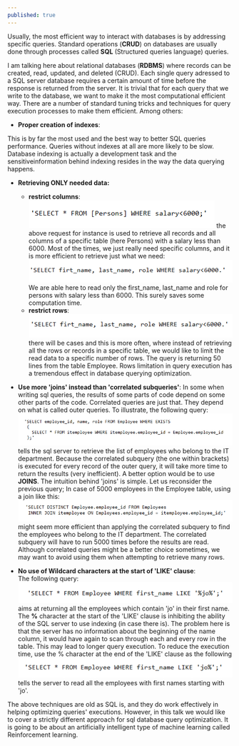 ```yaml
---
published: true
---
```




Usually, the most efficient way to interact with databases is by addressing specific queries. Standard operations (**CRUD**) on databases are usually done through processes called **SQL** (Structured queries language) queries. 
 
I am talking here about relational databases (**RDBMS**) where records can be created, read, updated, and deleted (CRUD). Each single query adressed to a SQL server database requires a certain amount of time before the response is returned from the server. It is trivial that for each query that we write to the database, we want to make it the most computational efficient way. 
There are a number of standard tuning tricks and techniques for query execution processes to make them efficient. Among others:

- **Proper creation of indexes**: 

This is by far the most used and the best way to better SQL queries performance. Queries without indexes at all are more likely to be slow. Database indexing is actually a development task and the sensitiveinformation behind indexing resides in the way the data querying happens. 

 
- **Retrieving ONLY needed data:**
   * **restrict columns**: 
![png](/images/sql_opt1.PNG)
the above request for instance is used to retrieve all records and all columns of a specific table (here Persons) with a salary less than 6000. Most of the times, we just really need specific columns, and it is more efficient to retrieve just what we need:
![png](/images/sql_opt2.PNG)  
We are able here to read only the first_name, last_name and role for persons with salary less than 6000. This surely saves some computation time.   
   * **restrict rows**:   
![png](/images/sql_opt3.PNG)  
there will be cases and this is more often, where instead of retrieving all the rows or records in a specific table, we would like to limit the read data to a specific number of rows. 
The query is returning 50 lines from the table Employee. Rows limitation in query execution has a tremendous effect in database querying optimization. 

     
- **Use more 'joins' instead than 'correlated subqueries'**:
In some when writing sql queries, the results of some parts of code depend on some other parts of the code. Correlated queries are just that. They depend on what is called outer queries. To illustrate, the following query: 
![png](/images/sql_opt4.PNG)               
tells the sql server to retrieve the list of employees who belong to the IT department. Because the correlated subquery (the one within brackets) is executed for every record of the outer query, it will take more time to return the results (very inefficient). A better option would be to use **JOINS**. The intuition behind 'joins' is simple. Let us reconsider the previous query; In case of 5000 employees in the Employee table, using a join like this:
![png](/images/sql_opt5.PNG)                      
might seem more efficient than applying the correlated subquery to find the employees who belong to the IT department. The correlated subquery will have to run 5000 times before the results are read. Although correlated queries might be a better choice sometimes, we may want to avoid using them when attempting to retrieve many rows.       


- **No use of Wildcard characters at the start of 'LIKE' clause**:  	
The following query:
![png](/images/sql_opt6.PNG)                   
aims at returning all the employees which contain 'jo' in their first name. The **%** character at the start of the 'LIKE' clause is inhibiting the ability of the SQL server to use indexing (in case there is). The problem here is that the server has no information about the beginning of the name column, it would have again to scan through each and every row in the table. This may lead to longer query execution. To reduce the execution time, use the % character at the end of the 'LIKE' clause as the following
![png](/images/sql_opt7.PNG)           
tells the server to read all the employees with first names starting with 'jo'.



The above techniques are old as SQL is, and they do work effectively in helping optimizing queries' executions. However, in this talk we would like to cover a strictly different approach for sql database query optimization. It is going to be about an artificially intelligent type of machine learning called Reinforcement learning.
